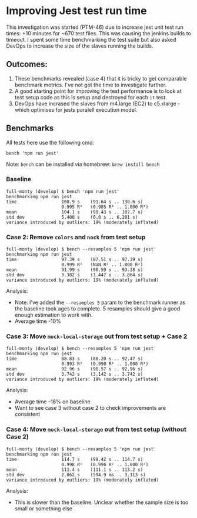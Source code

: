 # Improving Jest test run time

This investigation was started (PTM-46) due to increase jest unit test run times: +10 minutes for ~670 test files.
This was causing the jenkins builds to timeout. I spent some time benchmarking the test suite but also asked DevOps
to increase the size of the slaves running the builds.

## Outcomes:

1. These benchmarks revealed (case 4) that it is tricky to get comparable benchmark metrics. I've not got the time to investigate further.
2. A good starting point for improving the test performance is to look at test setup code as this is setup and destroyed for each `it` test.
3. DevOps have incrased the slaves from m4.large (EC2) to c5.xlarge - which optimises for jests paralell execution model.

## Benchmarks

All tests here use the following cmd:

```
bench 'npm run jest'
```

Note: `bench` can be installed via homebrew: `brew install bench`

### Baseline

```
full-monty (develop) $ bench 'npm run jest'
benchmarking npm run jest
time                 108.9 s    (91.64 s .. 130.6 s)
                     0.995 R²   (0.985 R² .. 1.000 R²)
mean                 104.1 s    (98.43 s .. 107.7 s)
std dev              5.400 s    (0.0 s .. 6.201 s)
variance introduced by outliers: 19% (moderately inflated)
```

### Case 2: Remove `colors` and `nock` from test setup

```
full-monty (develop) $ bench --resamples 5 'npm run jest'
benchmarking npm run jest
time                 97.39 s    (87.51 s .. 97.39 s)
                     0.999 R²   (NaN R² .. 1.000 R²)
mean                 91.99 s    (90.59 s .. 93.38 s)
std dev              3.382 s    (1.447 s .. 3.864 s)
variance introduced by outliers: 19% (moderately inflated)
```

Analysis:
- Note: I've added the `--resamples 5` param to the benchmark runner as the baseline took ages to complete. 5 resamples should give a good enough estimation to work with.
- Average time -10%

### Case 3: Move `mock-local-storage` out from test setup + Case 2

```
full-monty (develop) $ bench --resamples 5 'npm run jest'
benchmarking npm run jest
time                 88.83 s    (88.20 s .. 92.47 s)
                     0.993 R²   (0.990 R² .. 1.000 R²)
mean                 92.96 s    (90.57 s .. 92.96 s)
std dev              3.742 s    (3.142 s .. 3.742 s)
variance introduced by outliers: 19% (moderately inflated)
```

Analysis:
- Average time -18% on baseline
- Want to see case 3 without case 2 to check improvements are consistent

### Case 4: Move `mock-local-storage` out from test setup (without Case 2)

```
full-monty (develop) $ bench --resamples 5 'npm run jest'
benchmarking npm run jest
time                 114.7 s    (99.42 s .. 114.7 s)
                     0.998 R²   (0.996 R² .. 1.000 R²)
mean                 111.4 s    (111.1 s .. 113.2 s)
std dev              2.862 s    (594.9 ms .. 3.113 s)
variance introduced by outliers: 19% (moderately inflated)
```

Analysis:
- This is slower than the baseline. Unclear whether the sample size is too small or something else
